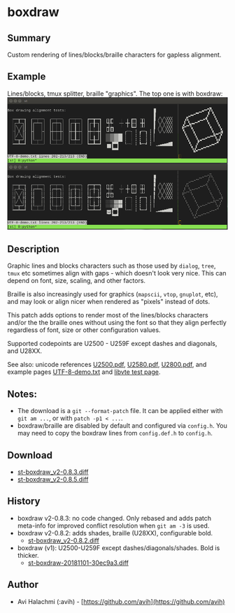 boxdraw
=======

Summary
-------
Custom rendering of lines/blocks/braille characters for gapless alignment.

Example
-------
Lines/blocks, tmux splitter, braille "graphics". The top one is with boxdraw:
[![Screenshot](st-boxdraw_v2.png)](st-boxdraw_v2.png)


Description
-----------
Graphic lines and blocks characters such as those used by `dialog`, `tree`,
`tmux` etc sometimes align with gaps - which doesn't look very nice. This can
depend on font, size, scaling, and other factors.

Braille is also increasingly used for graphics (`mapscii`, `vtop`, `gnuplot`,
etc), and may look or align nicer when rendered as "pixels" instead of dots.

This patch adds options to render most of the lines/blocks characters and/or the
the braille ones without using the font so that they align perfectly regardless
of font, size or other configuration values.

Supported codepoints are U2500 - U259F except dashes and diagonals, and U28XX.

See also: unicode references
[U2500.pdf](http://www.unicode.org/charts/PDF/U2500.pdf),
[U2580.pdf](http://www.unicode.org/charts/PDF/U2580.pdf),
[U2800.pdf](http://www.unicode.org/charts/PDF/U2800.pdf),
and example pages
[UTF-8-demo.txt](https://www.cl.cam.ac.uk/~mgk25/ucs/examples/UTF-8-demo.txt)
and
[libvte test page](https://github.com/GNOME/vte/blob/master/doc/boxes.txt).

Notes:
------
* The download is a `git --format-patch` file. It can be applied either with
  `git am ...`, or with `patch -p1 < ...`.
* boxdraw/braille are disabled by default and configured via `config.h`.
  You may need to copy the boxdraw lines from `config.def.h` to `config.h`.

Download
--------
* [st-boxdraw_v2-0.8.3.diff](st-boxdraw_v2-0.8.3.diff)
* [st-boxdraw_v2-0.8.5.diff](st-boxdraw_v2-0.8.5.diff)

History
-------
* boxdraw v2-0.8.3: no code changed. Only rebased and adds patch meta-info for
improved conflict resolution when `git am -3` is used.
* boxdraw v2-0.8.2: adds shades, braille (U28XX), configurable bold.
  * [st-boxdraw_v2-0.8.2.diff](st-boxdraw_v2-0.8.2.diff)
* boxdraw (v1): U2500-U259F except dashes/diagonals/shades. Bold is thicker.
  * [st-boxdraw-20181101-30ec9a3.diff](st-boxdraw-20181101-30ec9a3.diff)

Author
------
* Avi Halachmi (:avih) - [https://github.com/avih](https://github.com/avih)
